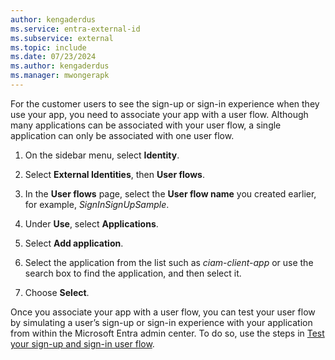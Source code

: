 ```yaml
---
author: kengaderdus
ms.service: entra-external-id
ms.subservice: external
ms.topic: include
ms.date: 07/23/2024
ms.author: kengaderdus
ms.manager: mwongerapk
---
```

For the customer users to see the sign-up or sign-in experience when they use your app, you need to associate your app with a user flow. Although many applications can be associated with your user flow, a single application can only be associated with one user flow.

1. On the sidebar menu, select **Identity**.

1. Select **External Identities**, then **User flows**.

1. In the **User flows** page, select the **User flow name** you created earlier, for example, *SignInSignUpSample*.

1. Under **Use**, select **Applications**.

1. Select **Add application**.
   <!--[Screenshot the shows how to associate an application to a user flow.](media/20-create-user-flow-add-application.png)-->

1. Select the application from the list such as *ciam-client-app* or use the search box to find the application, and then select it.

1. Choose **Select**. 

Once you associate your app with a user flow, you can test your user flow by simulating a user’s sign-up or sign-in experience with your application from within the Microsoft Entra admin center. To do so, use the steps in [Test your sign-up and sign-in user flow](../../how-to-test-user-flows.md). 


